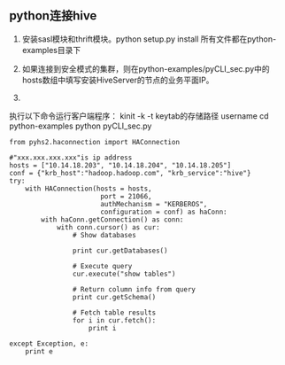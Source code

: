 ## python连接hive

1. 安装sasl模块和thrift模块。python setup.py install
所有文件都在python-examples目录下

2.	如果连接到安全模式的集群，则在python-examples/pyCLI_sec.py中的hosts数组中填写安装HiveServer的节点的业务平面IP。
3.	
执行以下命令运行客户端程序：
kinit -k -t keytab的存储路径 username
cd python-examples 
python pyCLI_sec.py

```
from pyhs2.haconnection import HAConnection

#"xxx.xxx.xxx.xxx"is ip address
hosts = ["10.14.18.203", "10.14.18.204", "10.14.18.205"]
conf = {"krb_host":"hadoop.hadoop.com", "krb_service":"hive"}
try:
    with HAConnection(hosts = hosts,
                       port = 21066,
                       authMechanism = "KERBEROS",
                       configuration = conf) as haConn:
        with haConn.getConnection() as conn:
            with conn.cursor() as cur:
                # Show databases
                
                print cur.getDatabases()
                
                # Execute query
                cur.execute("show tables")
                
                # Return column info from query
                print cur.getSchema()
                
                # Fetch table results
                for i in cur.fetch():
                    print i
                    
except Exception, e:
    print e
```